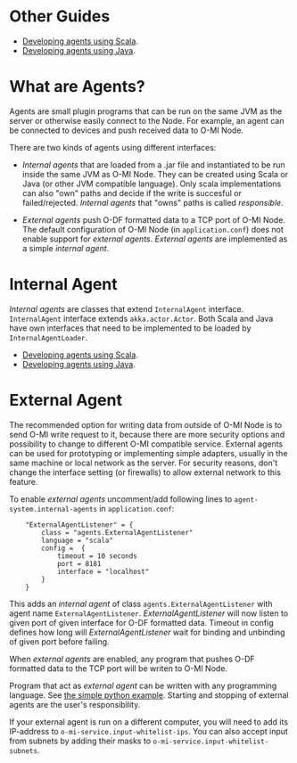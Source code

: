Other Guides
============

* [Developing agents using Scala](https://github.com/AaltoAsia/O-MI/blob/development/ScalaAgentDeveloperGuide.md).
* [Developing agents using Java](https://github.com/AaltoAsia/O-MI/blob/development/JavaAgentDeveloperGuide.md).

What are Agents?
================

Agents are small plugin programs that can be run on the same JVM as the server or otherwise easily connect to the Node. For example, an agent can be connected to devices and push received data to O-MI Node. 

There are two kinds of agents using different interfaces: 

- *Internal agents* that are loaded from a .jar file and instantiated to be run 
inside the same JVM as O-MI Node. They can be created using Scala or Java (or other JVM compatible language). Only
scala implementations can also "own" paths and decide if the write is succesful or failed/rejected. *Internal agents* that "owns" paths is called *responsible*.

- *External agents* push O-DF formatted data to a TCP port of 
O-MI Node. The default configuration of O-MI Node (in `application.conf`) does not 
enable support for *external agents*. *External agents* are implemented as a simple *internal agent*.


Internal Agent 
================

*Internal agents* are classes that extend `InternalAgent` interface. 
`InternalAgent` interface extends `akka.actor.Actor`. Both Scala and Java have 
own interfaces that need to be implemented to be loaded by `InternalAgentLoader`.

* [Developing agents using Scala](https://github.com/AaltoAsia/O-MI/blob/development/ScalaAgentDeveloperGuide.md).
* [Developing agents using Java](https://github.com/AaltoAsia/O-MI/blob/development/JavaAgentDeveloperGuide.md).

External Agent
==============

The recommended option for writing data from outside of O-MI Node is to send O-MI write request to it, because there are more security options and possibility to change to different O-MI compatible service. External agents can be used for prototyping or implementing simple adapters, usually in the same machine or local network as the server. For security reasons, don't change the interface setting (or firewalls) to allow external network to this feature.

To enable *external agents* uncomment/add following lines to `agent-system.internal-agents` in `application.conf`: 

```
    "ExternalAgentListener" = {
        class = "agents.ExternalAgentListener"
        language = "scala"
        config =  {
            timeout = 10 seconds
            port = 8181
            interface = "localhost"
        }
    }
```

This adds an *internal agent* of class `agents.ExternalAgentListener` with agent name 
`ExternalAgentListener`. *ExternalAgentListener* will now listen to 
given port of given interface for O-DF formatted data. Timeout in config 
defines how long will *ExternalAgentListener* wait for binding and unbinding of
given port before failing.

When *external agents* are enabled, any program that pushes O-DF formatted data to the TCP
port will be writen to O-MI Node.  

Program that act as *external agent* can be written with any programming language. See
[the simple python example](https://github.com/AaltoAsia/O-MI/blob/master/agentExample.py).
Starting and stopping of external agents are the user's responsibility.

If your external agent is run on a different computer, you will need to add its IP-address to
`o-mi-service.input-whitelist-ips`. You can also accept input from subnets by adding their masks to
`o-mi-service.input-whitelist-subnets`.



